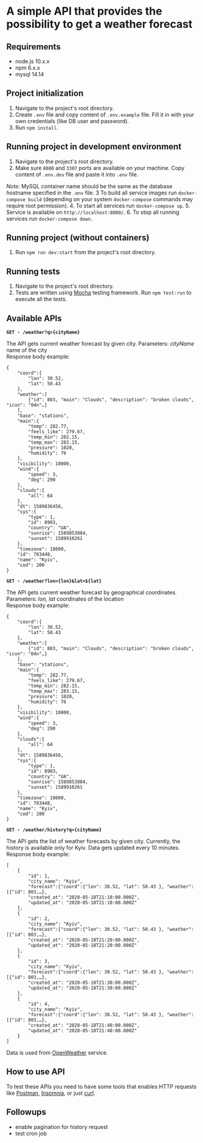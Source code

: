 # A simple API that provides the possibility to get a weather forecast
## Requirements
* node.js 10.x.x
* npm 6.x.x
* mysql 14.14

## Project initialization
1. Navigate to the project's root directory.
2. Create `.env` file and copy content of `.env.example` file. Fill it in with your own credentials (like DB user and password).
3. Run `npm install`.

## Running project in development environment
1. Navigate to the project's root directory.
2. Make sure `8080` and `3307` ports are available on your machine. Copy content of `.env.dev` file and paste it into `.env` file.

_Note:_ MySQL container name should be the same as the database hostname specified in the `.env` file.
3 To build all service images run `docker-compose build` (depending on your system `docker-compose` commands may require root permission).
4. To start all services run `docker-compose up`.
5. Service is available on `http://localhost:8080/`.
6. To stop all running services run `docker-compose down`.

## Running project (without containers)
1. Run `npm run dev:start` from the project's root directory.

## Running tests
1. Navigate to the project's root directory.
2. Tests are written using [Mocha](https://mochajs.org) testing framework. Run
   `npm test:run` to execute all the tests.
   
## Available APIs  
**`GET - /weather?q={cityName}`**

The API gets current weather forecast by given city.
Parameters:
*cityName* name of the city
<br>
Response body example:
```
{
    "coord":{
        "lon": 30.52,
        "lat": 50.43
    },
    "weather":[
        {"id": 803, "main": "Clouds", "description": "broken clouds", "icon": "04n"…}
    ],
    "base": "stations",
    "main":{
        "temp": 282.77,
        "feels_like": 279.67,
        "temp_min": 282.15,
        "temp_max": 283.15,
        "pressure": 1020,
        "humidity": 76
    },
    "visibility": 10000,
    "wind":{
        "speed": 3,
        "deg": 290
    },
    "clouds":{
        "all": 64
    },
    "dt": 1589836456,
    "sys":{
        "type": 1,
        "id": 8903,
        "country": "UA",
        "sunrise": 1589853884,
        "sunset": 1589910261
    },
    "timezone": 10800,
    "id": 703448,
    "name": "Kyiv",
    "cod": 200
}
```

**`GET - /weather?lon={lon}&lat=${lat}`**  
  
The API gets current weather forecast by geographical coordinates.
Parameters:
*lon, lat* coordinates of the location
<br>
Response body example:
```
{
    "coord":{
        "lon": 30.52,
        "lat": 50.43
    },
    "weather":[
        {"id": 803, "main": "Clouds", "description": "broken clouds", "icon": "04n"…}
    ],
    "base": "stations",
    "main":{
        "temp": 282.77,
        "feels_like": 279.67,
        "temp_min": 282.15,
        "temp_max": 283.15,
        "pressure": 1020,
        "humidity": 76
    },
    "visibility": 10000,
    "wind":{
        "speed": 3,
        "deg": 290
    },
    "clouds":{
        "all": 64
    },
    "dt": 1589836456,
    "sys":{
        "type": 1,
        "id": 8903,
        "country": "UA",
        "sunrise": 1589853884,
        "sunset": 1589910261
    },
    "timezone": 10800,
    "id": 703448,
    "name": "Kyiv",
    "cod": 200
}
```

**`GET - /weather/history?q={cityName}`**

The API gets the list of weather forecasts by given city.
Currently, the history is available only for Kyiv. Data gets updated every 10 minutes.
<br>
Response body example:
```
[
    {
        "id": 1,
        "city_name": "Kyiv",
        "forecast":{"coord":{"lon": 30.52, "lat": 50.43 }, "weather":[{"id": 803,…},
        "created_at": "2020-05-18T21:10:00.000Z",
        "updated_at": "2020-05-18T21:10:00.000Z"
    },
    {
        "id": 2,
        "city_name": "Kyiv",
        "forecast":{"coord":{"lon": 30.52, "lat": 50.43 }, "weather":[{"id": 803,…},
        "created_at": "2020-05-18T21:20:00.000Z",
        "updated_at": "2020-05-18T21:20:00.000Z"
    },
    {
        "id": 3,
        "city_name": "Kyiv",
        "forecast":{"coord":{"lon": 30.52, "lat": 50.43 }, "weather":[{"id": 803,…},
        "created_at": "2020-05-18T21:30:00.000Z",
        "updated_at": "2020-05-18T21:30:00.000Z"
    },
    {
        "id": 4,
        "city_name": "Kyiv",
        "forecast":{"coord":{"lon": 30.52, "lat": 50.43 }, "weather":[{"id": 803,…},
        "created_at": "2020-05-18T21:40:00.000Z",
        "updated_at": "2020-05-18T21:40:00.000Z"
    }
]
```
Data is used from [OpenWeather](https://openweathermap.org/) service.

## How to use API
To test these APIs you need to have some tools that enables HTTP requests 
like [Postman](https://www.getpostman.com/), [Insomnia](https://insomnia.rest/), or just [curl](https://curl.haxx.se/).

## Followups
* enable pagination for history request
* test cron job


